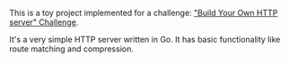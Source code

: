 This is a toy project implemented for a challenge:
["Build Your Own HTTP server" Challenge](https://app.codecrafters.io/courses/http-server/overview).

It's a very simple HTTP server written in Go. It has basic functionality like route matching and compression.

